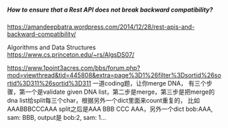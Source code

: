  ##### How to ensure that a Rest API does not break backward compatibility?

https://amandeepbatra.wordpress.com/2014/12/28/rest-apis-and-backward-compatibility/



Algorithms and Data Structures
https://www.cs.princeton.edu/~rs/AlgsDS07/     


https://www.1point3acres.com/bbs/forum.php?mod=viewthread&tid=445808&extra=page%3D1%26filter%3Dsortid%26sortid%3D311%26sortid%3D311
一道coding题，让你merge DNA，
有三个步骤，第一个是validate given DNA list，第二步是merge，第三步是把merge的dna list给split每三个char，根据另外一个dict里面来count重复的，
比如AAABBBCCCAAA split之后是AAA BBB CCC AAA，另外一个dict bob:AAA, sam: BBB, 
output是 bob:2, sam: 1...
